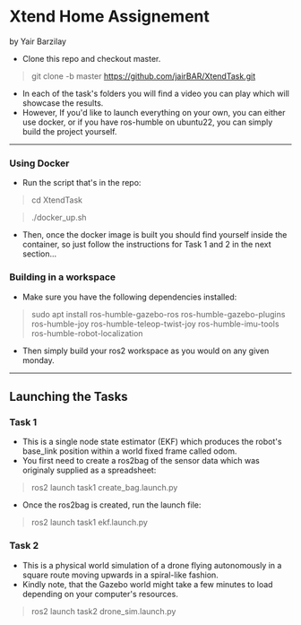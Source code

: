 # **Xtend Home Assignement** 
by Yair Barzilay

* Clone this repo and checkout master.
> git clone -b master https://github.com/jairBAR/XtendTask.git

* In each of the task's folders you will find a video you can play which will showcase the results. 
* However, If you'd like to launch everything on your own, you can either use docker, or if you have ros-humble on ubuntu22, you can simply build the project yourself.

---	

### Using Docker
* Run the script that's in the repo:
> cd XtendTask

> ./docker_up.sh

* Then, once the docker image is built you should find yourself inside the container, so just follow the instructions for Task 1 and 2 in the next section...

### Building in a workspace
* Make sure you have the following dependencies installed:
> sudo apt install ros-humble-gazebo-ros ros-humble-gazebo-plugins ros-humble-joy ros-humble-teleop-twist-joy ros-humble-imu-tools ros-humble-robot-localization

* Then simply build your ros2 workspace as you would on any given monday.

---
## Launching the Tasks

### Task 1
* This is a single node state estimator (EKF) which produces the robot's base_link position within a world fixed frame called odom.
* You first need to create a ros2bag of the sensor data which was originaly supplied as a spreadsheet:
> ros2 launch task1 create_bag.launch.py

* Once the ros2bag is created, run the launch file:
> ros2 launch task1 ekf.launch.py

### Task 2
* This is a physical world simulation of a drone flying autonomously in a square route moving upwards in a spiral-like fashion.
* Kindly note, that the Gazebo world might take a few minutes to load depending on your computer's resources.
> ros2 launch task2 drone_sim.launch.py 
